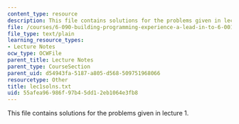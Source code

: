 ```yaml
---
content_type: resource
description: This file contains solutions for the problems given in lecture 1.
file: /courses/6-090-building-programming-experience-a-lead-in-to-6-001-january-iap-2005/55afea96986f97b45dd12eb1064e3fb8_lec1solns.txt
file_type: text/plain
learning_resource_types:
- Lecture Notes
ocw_type: OCWFile
parent_title: Lecture Notes
parent_type: CourseSection
parent_uid: d54943fa-5187-a805-d568-509751968066
resourcetype: Other
title: lec1solns.txt
uid: 55afea96-986f-97b4-5dd1-2eb1064e3fb8
---
```

This file contains solutions for the problems given in lecture 1.

